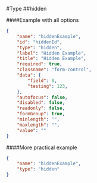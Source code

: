 #Type
##hidden

####Example with all options

```json
{
    "name": "hiddenExample",
    "id": "hiddenId",
    "type": "hidden",
    "label": "Hidden Example",
    "title": "Hidden Example",
    "required": true,
    "classname": "form-control",
    "data": {
        "field": 0,
        "testing": 123,
    },
    "autofocus": false,
    "disabled": false,
    "readonly": false,
    "formGroup": true,
    "minlength": "",
    "maxlength": "",
    "value": ""
}
```

####More practical example

```json
{
    "name": "hiddenExample",
    "type": "hidden"
}
```